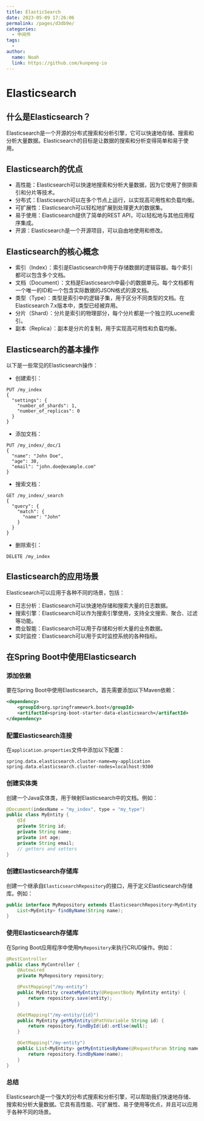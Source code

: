 ```yaml
---
title: ElasticSearch
date: 2023-05-09 17:26:06
permalink: /pages/d3db9e/
categories:
  - 中间件
tags:
  - 
author: 
  name: Noah
  link: https://github.com/kunpeng-io
---
```

# Elasticsearch

## 什么是Elasticsearch？

Elasticsearch是一个开源的分布式搜索和分析引擎，它可以快速地存储、搜索和分析大量数据。Elasticsearch的目标是让数据的搜索和分析变得简单和易于使用。

## Elasticsearch的优点

- 高性能：Elasticsearch可以快速地搜索和分析大量数据，因为它使用了倒排索引和分片等技术。
- 分布式：Elasticsearch可以在多个节点上运行，以实现高可用性和负载均衡。
- 可扩展性：Elasticsearch可以轻松地扩展到处理更大的数据集。
- 易于使用：Elasticsearch提供了简单的REST API，可以轻松地与其他应用程序集成。
- 开源：Elasticsearch是一个开源项目，可以自由地使用和修改。

## Elasticsearch的核心概念

- 索引（Index）：索引是Elasticsearch中用于存储数据的逻辑容器。每个索引都可以包含多个文档。
- 文档（Document）：文档是Elasticsearch中最小的数据单元。每个文档都有一个唯一的ID和一个包含实际数据的JSON格式的源文档。
- 类型（Type）：类型是索引中的逻辑子集，用于区分不同类型的文档。在Elasticsearch 7.x版本中，类型已经被弃用。
- 分片（Shard）：分片是索引的物理部分，每个分片都是一个独立的Lucene索引。
- 副本（Replica）：副本是分片的复制，用于实现高可用性和负载均衡。

## Elasticsearch的基本操作

以下是一些常见的Elasticsearch操作：

- 创建索引：

```
PUT /my_index
{
  "settings": {
    "number_of_shards": 1,
    "number_of_replicas": 0
  }
}
```

- 添加文档：

```
PUT /my_index/_doc/1
{
  "name": "John Doe",
  "age": 30,
  "email": "john.doe@example.com"
}
```

- 搜索文档：

```
GET /my_index/_search
{
  "query": {
    "match": {
      "name": "John"
    }
  }
}
```

- 删除索引：

```
DELETE /my_index
```

## Elasticsearch的应用场景

Elasticsearch可以应用于各种不同的场景，包括：

- 日志分析：Elasticsearch可以快速地存储和搜索大量的日志数据。
- 搜索引擎：Elasticsearch可以作为搜索引擎使用，支持全文搜索、聚合、过滤等功能。
- 商业智能：Elasticsearch可以用于存储和分析大量的业务数据。
- 实时监控：Elasticsearch可以用于实时监控系统的各种指标。

## 在Spring Boot中使用Elasticsearch

### 添加依赖

要在Spring Boot中使用Elasticsearch，首先需要添加以下Maven依赖：

```xml
<dependency>
    <groupId>org.springframework.boot</groupId>
    <artifactId>spring-boot-starter-data-elasticsearch</artifactId>
</dependency>
```

### 配置Elasticsearch连接

在`application.properties`文件中添加以下配置：

```
spring.data.elasticsearch.cluster-name=my-application
spring.data.elasticsearch.cluster-nodes=localhost:9300
```

### 创建实体类

创建一个Java实体类，用于映射Elasticsearch中的文档。例如：

```java
@Document(indexName = "my_index", type = "my_type")
public class MyEntity {
    @Id
    private String id;
    private String name;
    private int age;
    private String email;
    // getters and setters
}
```

### 创建Elasticsearch存储库

创建一个继承自`ElasticsearchRepository`的接口，用于定义Elasticsearch存储库。例如：

```java
public interface MyRepository extends ElasticsearchRepository<MyEntity, String> {
    List<MyEntity> findByName(String name);
}
```

### 使用Elasticsearch存储库

在Spring Boot应用程序中使用`MyRepository`来执行CRUD操作。例如：

```java
@RestController
public class MyController {
    @Autowired
    private MyRepository repository;

    @PostMapping("/my-entity")
    public MyEntity createMyEntity(@RequestBody MyEntity entity) {
        return repository.save(entity);
    }

    @GetMapping("/my-entity/{id}")
    public MyEntity getMyEntity(@PathVariable String id) {
        return repository.findById(id).orElse(null);
    }

    @GetMapping("/my-entity")
    public List<MyEntity> getMyEntitiesByName(@RequestParam String name) {
        return repository.findByName(name);
    }
}
```

### 总结
Elasticsearch是一个强大的分布式搜索和分析引擎，可以帮助我们快速地存储、搜索和分析大量数据。它具有高性能、可扩展性、易于使用等优点，并且可以应用于各种不同的场景。